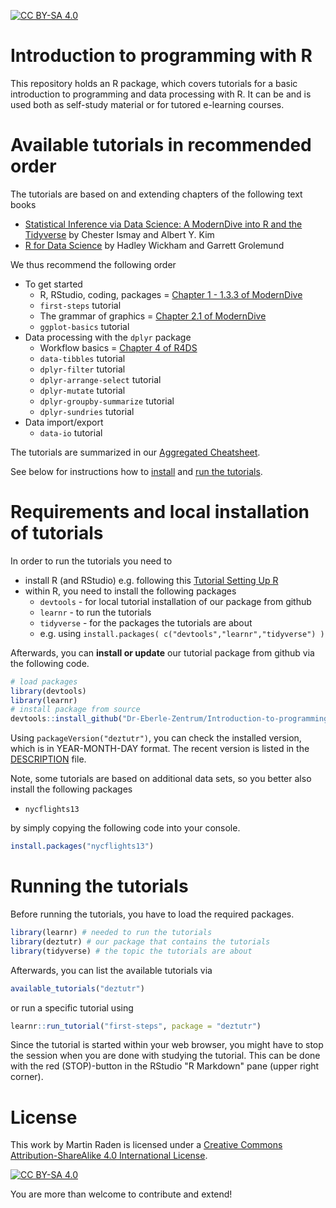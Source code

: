[![CC BY-SA 4.0][cc-by-sa-shield]][cc-by-sa]

# Introduction to programming with R

This repository holds an R package, which covers tutorials for a basic introduction to programming and data processing with R.
It can be and is used both as self-study material or for tutored e-learning courses.

# Available tutorials in recommended order

The tutorials are based on and extending chapters of the following text books

- [Statistical Inference via Data Science: A ModernDive into R and the Tidyverse](https://moderndive.com/) by Chester Ismay and Albert Y. Kim
- [R for Data Science](https://r4ds.had.co.nz/) by Hadley Wickham and Garrett Grolemund

We thus recommend the following order

- To get started
  - R, RStudio, coding, packages = [Chapter 1 - 1.3.3 of ModernDive](https://moderndive.com/1-getting-started.html)
  - `first-steps` tutorial
  - The grammar of graphics = [Chapter 2.1 of ModernDive](https://moderndive.com/2-viz.html)
  - `ggplot-basics` tutorial
- Data processing with the `dplyr` package
  - Workflow basics = [Chapter 4 of R4DS](https://r4ds.had.co.nz/workflow-basics.html)
  - `data-tibbles` tutorial
  - `dplyr-filter` tutorial
  - `dplyr-arrange-select` tutorial
  - `dplyr-mutate` tutorial
  - `dplyr-groupby-summarize` tutorial
  - `dplyr-sundries` tutorial
- Data import/export
  - `data-io` tutorial
  
The tutorials are summarized in our [Aggregated Cheatsheet](https://htmlpreview.github.io/?https://raw.githubusercontent.com/Dr-Eberle-Zentrum/Introduction-to-programming-with-R/master/cheatsheet.html).

See below for instructions how to [install](#requirements-and-local-installation-of-tutorials) 
and [run the tutorials](#running-the-tutorials).

# Requirements and local installation of tutorials

In order to run the tutorials you need to

- install R (and RStudio) e.g. following this [Tutorial Setting Up R](https://learnr-examples.shinyapps.io/ex-setup-r/)
- within R, you need to install the following packages
  - `devtools` - for local tutorial installation of our package from github
  - `learnr` - to run the tutorials
  - `tidyverse` - for the packages the tutorials are about
  - e.g. using `install.packages( c("devtools","learnr","tidyverse") )`
  
Afterwards, you can **install or update** our tutorial package from 
github via the following code.

```R
# load packages
library(devtools)
library(learnr)
# install package from source
devtools::install_github("Dr-Eberle-Zentrum/Introduction-to-programming-with-R")
```

Using `packageVersion("deztutr")`, you can check the installed version, which is in YEAR-MONTH-DAY format. The recent version is listed in the [DESCRIPTION](DESCRIPTION) file.

Note, some tutorials are based on additional data sets, so you better also install the following packages

- `nycflights13`

by simply copying the following code into your console.

```R
install.packages("nycflights13")
```


# Running the tutorials

Before running the tutorials, you have to load the required packages.

```R
library(learnr) # needed to run the tutorials
library(deztutr) # our package that contains the tutorials
library(tidyverse) # the topic the tutorials are about
```

Afterwards, you can list the available tutorials via 

```R
available_tutorials("deztutr")
```

or run a specific tutorial using

```R
learnr::run_tutorial("first-steps", package = "deztutr")
```

Since the tutorial is started within your web browser, you might have to stop the session when you are done with studying the tutorial. 
This can be done with the red (STOP)-button in the RStudio "R Markdown" pane (upper right corner).

# License

This work by Martin Raden is licensed under a
[Creative Commons Attribution-ShareAlike 4.0 International License][cc-by-sa].

[![CC BY-SA 4.0][cc-by-sa-image]][cc-by-sa]

[cc-by-sa]: http://creativecommons.org/licenses/by-sa/4.0/
[cc-by-sa-image]: https://licensebuttons.net/l/by-sa/4.0/88x31.png
[cc-by-sa-shield]: https://img.shields.io/badge/License-CC%20BY--SA%204.0-lightgrey.svg

You are more than welcome to contribute and extend!
